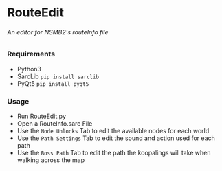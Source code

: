 # RouteEdit
###### An editor for NSMB2's routeInfo file

### Requirements
* Python3
* SarcLib `pip install sarclib`
* PyQt5 `pip install pyqt5`
### Usage
* Run RouteEdit.py
* Open a RouteInfo.sarc File
* Use the `Node Unlocks` Tab to edit the available nodes for each world
* Use the `Path Settings` Tab to edit the sound and action used for each path
* Use the `Boss Path` Tab to edit the path the koopalings will take when walking across the map


